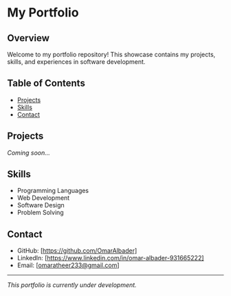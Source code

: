 # My Portfolio

## Overview

Welcome to my portfolio repository! This showcase contains my projects, skills, and experiences in software development.

## Table of Contents

- [Projects](#projects)
- [Skills](#skills)
- [Contact](#contact)

## Projects

_Coming soon..._

## Skills

- Programming Languages
- Web Development
- Software Design
- Problem Solving

## Contact

- GitHub: [https://github.com/OmarAlbader]
- LinkedIn: [https://www.linkedin.com/in/omar-albader-931665222]
- Email: [omaratheer233@gmail.com]

---

_This portfolio is currently under development._
